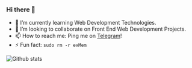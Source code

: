 ### Hi there 👋

- 🌱 I’m currently learning Web Development Technologies.
- 👯 I’m looking to collaborate on Front End Web Development Projects.
- 📫 How to reach me: Ping me on [Telegram](https://t.me/hadron43)!
- ⚡ Fun fact: `sudo rm -r exMem`

![Github stats](https://github-readme-stats.vercel.app/api?username=hadron43)
